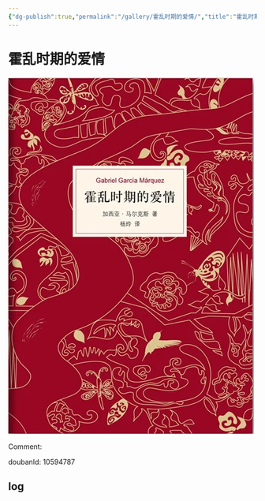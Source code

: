 ```yaml
---
{"dg-publish":true,"permalink":"/gallery/霍乱时期的爱情/","title":"霍乱时期的爱情","created":"2025-05-29T16:53:50.982+08:00"}
---
```



# 霍乱时期的爱情

![image](https://raw.githubusercontent.com/hiraethecho/picx-images-hosting/master/picgo/20250529165349.webp)

Comment: 



doubanId: 10594787

## log

